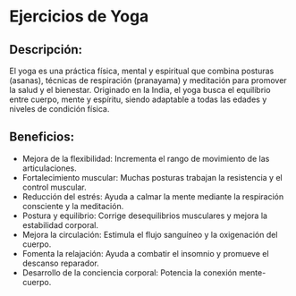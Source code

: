 # Ejercicios de Yoga

## Descripción: 
El yoga es una práctica física, mental y espiritual que combina posturas (asanas), técnicas de respiración (pranayama) y meditación para promover la salud y el bienestar. Originado en la India, el yoga busca el equilibrio entre cuerpo, mente y espíritu, siendo adaptable a todas las edades y niveles de condición física.

## Beneficios:
- Mejora de la flexibilidad: Incrementa el rango de movimiento de las articulaciones.
- Fortalecimiento muscular: Muchas posturas trabajan la resistencia y el control muscular.
- Reducción del estrés: Ayuda a calmar la mente mediante la respiración consciente y la meditación.
- Postura y equilibrio: Corrige desequilibrios musculares y mejora la estabilidad corporal.
- Mejora la circulación: Estimula el flujo sanguíneo y la oxigenación del cuerpo.
- Fomenta la relajación: Ayuda a combatir el insomnio y promueve el descanso reparador.
- Desarrollo de la conciencia corporal: Potencia la conexión mente-cuerpo.